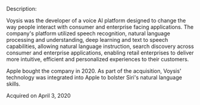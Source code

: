 Description:

Voysis was the developer of a voice AI platform designed to change the way people interact with consumer and enterprise facing applications. The company's platform utilized speech recognition, natural language processing and understanding, deep learning and text to speech capabilities, allowing natural language instruction, search discovery across consumer and enterprise applications, enabling retail enterprises to deliver more intuitive, efficient and personalized experiences to their customers.

Apple bought the company in 2020. As part of the acquisition, Voysis' technology was integrated into Apple to bolster Siri's natural language skills.

Acquired on April 3, 2020